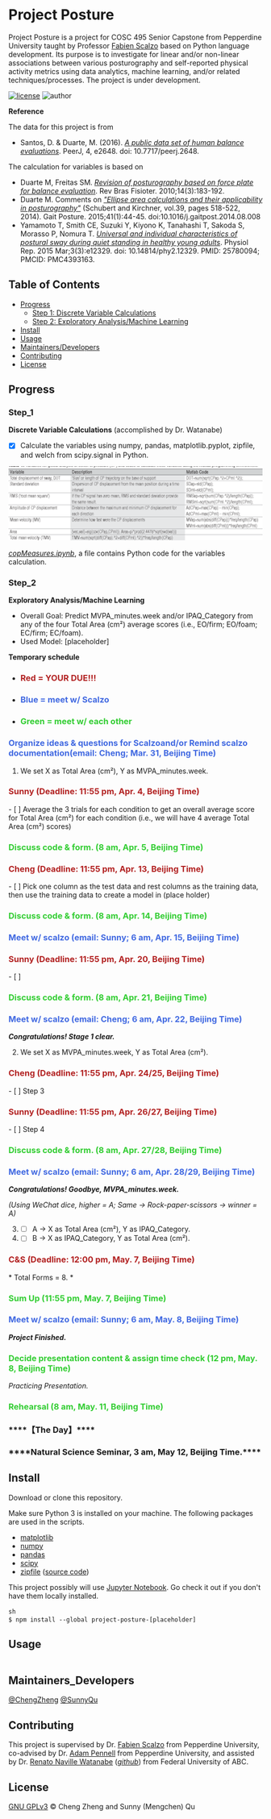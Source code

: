 # Project Posture

Project Posture is a project for COSC 495 Senior Capstone from Pepperdine University taught by Professor [Fabien Scalzo](http://web.cs.ucla.edu/~fab/) based on Python language development. Its purpose is to investigate for linear and/or non-linear associations between various posturography and self-reported physical activity metrics using data analytics, machine learning, and/or related techniques/processes. The project is under development.

[![license](https://img.shields.io/github/license/chengmeowz/project-posture.svg)](https://github.com/chengmeowz/project-posture/blob/main/LICENSE)
![author](https://img.shields.io/badge/Author-Cheng&Sunny-blue.svg)

**Reference**

The data for this project is from 
* Santos, D. & Duarte, M. (2016). [*A public data set of human balance evaluations*](https://peerj.com/articles/2648/). PeerJ, 4, e2648. doi: 10.7717/peerj.2648.

The calculation for variables is based on 
* Duarte M, Freitas SM. [*Revision of posturography based on force plate for balance evaluation*](http://www.scielo.br/pdf/rbfis/v14n3/en_03.pdf). Rev Bras Fisioter. 2010;14(3):183-192.
* Duarte M. Comments on [*"Ellipse area calculations and their applicability in posturography"*](http://citeseerx.ist.psu.edu/viewdoc/download?doi=10.1.1.659.1973&rep=rep1&type=pdf) (Schubert and Kirchner, vol.39, pages 518-522, 2014). Gait Posture. 2015;41(1):44-45. doi:10.1016/j.gaitpost.2014.08.008
* Yamamoto T, Smith CE, Suzuki Y, Kiyono K, Tanahashi T, Sakoda S, Morasso P, Nomura T. [*Universal and individual characteristics of postural sway during quiet standing in healthy young adults*](https://pubmed.ncbi.nlm.nih.gov/25780094/). Physiol Rep. 2015 Mar;3(3):e12329. doi: 10.14814/phy2.12329. PMID: 25780094; PMCID: PMC4393163.

## Table of Contents

- [Progress](#progress)
   	- [Step 1: Discrete Variable Calculations](#step_1)
   	- [Step 2: Exploratory Analysis/Machine Learning](#step_2)
- [Install](#install)
- [Usage](#usage)
- [Maintainers/Developers](#maintainers_developers)
- [Contributing](#contributing)
- [License](#license)

## Progress

### Step_1
**Discrete Variable Calculations** (accomplished by Dr. Watanabe)

- [X] Calculate the variables using numpy, pandas, matplotlib.pyplot, zipfile, and welch from scipy.signal in Python.

![alt text](https://github.com/chengmeowz/project-posture/blob/main/extra/variables_calculation.jpg?raw=true)

[*copMeasures.ipynb*](https://colab.research.google.com/drive/1oOHwtgAxazdcARhygBb5DLKYAf-HDTT8?usp=sharing#scrollTo=8MrFIHv6OpQu), a file contains Python code for the variables calculation.

### Step_2
**Exploratory Analysis/Machine Learning**

* Overall Goal: Predict MVPA_minutes.week and/or IPAQ_Category from any of the four Total Area (cm²) average scores (i.e., EO/firm; EO/foam; EC/firm; EC/foam).
* Used Model: [placeholder]

**Temporary schedule**
* <h3 style="color:#B22222">Red = YOUR DUE!!!</h3>
* <h3 style="color:#4169E1">Blue = meet w/ Scalzo</h3>
* <h3 style="color:#32CD32">Green = meet w/ each other</h3>

<h3 style="color:#4169E1">Organize ideas & questions for Scalzoand/or Remind scalzo documentation(email: Cheng; Mar. 31, Beijing Time)</h3>

1. We set X as Total Area (cm²), Y as MVPA_minutes.week.

<h3 style="color:#B22222">Sunny (Deadline: 11:55 pm, Apr. 4, Beijing Time)</h3>
- [ ] Average the 3 trials for each condition to get an overall average score for Total Area (cm²) for each condition (i.e., we will have 4 average Total Area (cm²) scores) 
<h3 style="color:#32CD32">Discuss code & form. (8 am, Apr. 5, Beijing Time)</h3>

<h3 style="color:#B22222">Cheng (Deadline: 11:55 pm, Apr. 13, Beijing Time)</h3>
- [ ] Pick one column as the test data and rest columns as the training data, then use the training data to create a model in (place holder)
<h3 style="color:#32CD32">Discuss code & form. (8 am, Apr. 14, Beijing Time)</h3>
<h3 style="color:#4169E1">Meet w/ scalzo (email: Sunny; 6 am, Apr. 15, Beijing Time)</h3>

<h3 style="color:#B22222">Sunny (Deadline: 11:55 pm, Apr. 20, Beijing Time)</h3>
- [ ] 
<h3 style="color:#32CD32">Discuss code & form. (8 am, Apr. 21, Beijing Time)</h3>
<h3 style="color:#4169E1">Meet w/ scalzo (email: Cheng; 6 am, Apr. 22, Beijing Time)</h3>

***Congratulations! Stage 1 clear.***

2. We set X as MVPA_minutes.week, Y as Total Area (cm²).

<h3 style="color:#B22222">Cheng (Deadline: 11:55 pm, Apr. 24/25, Beijing Time)</h3>
- [ ] Step 3

<h3 style="color:#B22222">Sunny (Deadline: 11:55 pm, Apr. 26/27, Beijing Time)</h3>
- [ ] Step 4
<h3 style="color:#32CD32">Discuss code & form. (8 am, Apr. 27/28, Beijing Time)</h3>
<h3 style="color:#4169E1">Meet w/ scalzo (email: Sunny; 6 am, Apr. 28/29, Beijing Time)</h3>

***Congratulations! Goodbye, MVPA_minutes.week.***

*(Using WeChat dice, higher = A; Same -> Rock-paper-scissors -> winner = A)*

3. - [ ] A -> X as Total Area (cm²), Y as IPAQ_Category.
4. - [ ] B -> X as IPAQ_Category, Y as Total Area (cm²).
<h3 style="color:#B22222">C&S (Deadline: 12:00 pm, May. 7, Beijing Time)</h3>
* Total Forms = 8.
* <h3 style="color:#32CD32">Sum Up (11:55 pm, May. 7, Beijing Time)</h3>
<h3 style="color:#4169E1">Meet w/ scalzo (email: Sunny; 6 am, May. 8, Beijing Time)</h3>

***Project Finished.***

<h3 style="color:#32CD32">Decide presentation content & assign time check (12 pm, May. 8, Beijing Time)</h3>

*Practicing Presentation.*

<h3 style="color:#32CD32">Rehearsal (8 am, May. 11, Beijing Time)</h3>

<h3 style="color:FF0000">****【The Day】****</h3>
<h3 style="color:FF0000">****Natural Science Seminar, 3 am, May 12, Beijing Time.****</h3>

## Install

Download or clone this repository.

Make sure Python 3 is installed on your machine. The following packages are used in the scripts.

* [matplotlib](https://matplotlib.org/)
* [numpy](https://numpy.org/)
* [pandas](https://pandas.pydata.org/)
* [scipy](https://www.scipy.org/)
* [zipfile](https://docs.python.org/3/library/zipfile.html) ([source code](https://github.com/python/cpython/blob/3.9/Lib/zipfile.py))

This project possibly will use [Jupyter Notebook](https://jupyter.org/install). Go check it out if you don't have them locally installed.

```
sh
$ npm install --global project-posture-[placeholder]
```

## Usage

```
```

## Maintainers_Developers

[@ChengZheng](https://github.com/chengmeowz)
[@SunnyQu](https://github.com/suii-bit)

## Contributing

This project is supervised by Dr. [Fabien Scalzo](https://seaver.pepperdine.edu/academics/faculty/fabien-scalzo/) from Pepperdine University, co-advised by Dr. [Adam Pennell](https://seaver.pepperdine.edu/academics/faculty/adam-pennell/) from Pepperdine University, and assisted by Dr. [Renato Naville Watanabe](http://ebm.ufabc.edu.br/docentes/renato/) ([*github*](https://github.com/rnwatanabe)) from Federal University of ABC.

## License

[GNU GPLv3](LICENSE) © Cheng Zheng and Sunny (Mengchen) Qu
